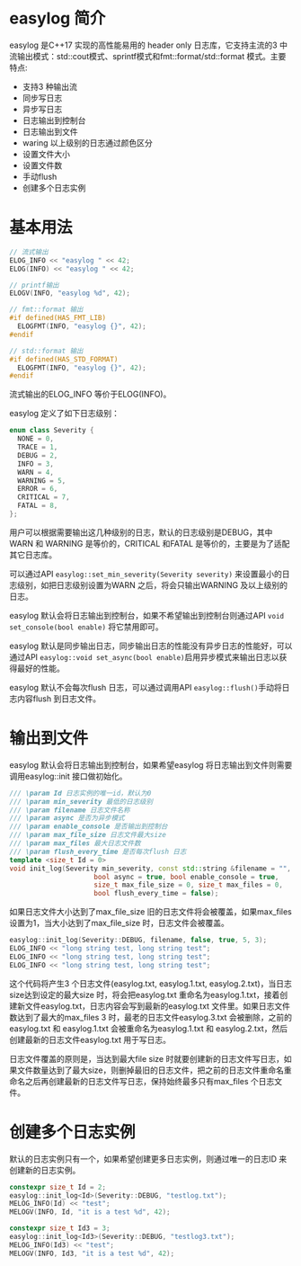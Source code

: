 # easylog 简介

easylog 是C++17 实现的高性能易用的 header only 日志库，它支持主流的3 中流输出模式：std::cout模式、sprintf模式和fmt::format/std::format 模式。主要特点:

- 支持3 种输出流
- 同步写日志
- 异步写日志
- 日志输出到控制台
- 日志输出到文件
- waring 以上级别的日志通过颜色区分
- 设置文件大小
- 设置文件数
- 手动flush
- 创建多个日志实例

# 基本用法

```c++
// 流式输出
ELOG_INFO << "easylog " << 42;
ELOG(INFO) << "easylog " << 42;

// printf输出
ELOGV(INFO, "easylog %d", 42);

// fmt::format 输出
#if defined(HAS_FMT_LIB)
  ELOGFMT(INFO, "easylog {}", 42);
#endif

// std::format 输出
#if defined(HAS_STD_FORMAT)
  ELOGFMT(INFO, "easylog {}", 42);
#endif
```

流式输出的ELOG_INFO 等价于ELOG(INFO)。 

easylog 定义了如下日志级别：
```c++
enum class Severity {
  NONE = 0,
  TRACE = 1,
  DEBUG = 2,
  INFO = 3,
  WARN = 4,
  WARNING = 5,
  ERROR = 6,
  CRITICAL = 7,
  FATAL = 8,
};
```
用户可以根据需要输出这几种级别的日志，默认的日志级别是DEBUG，其中WARN 和 WARNING 是等价的，CRITICAL 和FATAL 是等价的，主要是为了适配其它日志库。

可以通过API ```easylog::set_min_severity(Severity severity)``` 来设置最小的日志级别，如把日志级别设置为WARN 之后，将会只输出WARNING 及以上级别的日志。

easylog 默认会将日志输出到控制台，如果不希望输出到控制台则通过API ```void set_console(bool enable)``` 将它禁用即可。

easylog 默认是同步输出日志，同步输出日志的性能没有异步日志的性能好，可以通过API ```easylog::void set_async(bool enable)```启用异步模式来输出日志以获得最好的性能。

easylog 默认不会每次flush 日志，可以通过调用API ```easylog::flush()```手动将日志内容flush 到日志文件。

# 输出到文件
easylog 默认会将日志输出到控制台，如果希望easylog 将日志输出到文件则需要调用easylog::init 接口做初始化。

```c++
/// \param Id 日志实例的唯一id，默认为0
/// \param min_severity 最低的日志级别
/// \param filename 日志文件名称
/// \param async 是否为异步模式
/// \param enable_console 是否输出到控制台
/// \param max_file_size 日志文件最大size
/// \param max_files 最大日志文件数
/// \param flush_every_time 是否每次flush 日志
template <size_t Id = 0>
void init_log(Severity min_severity, const std::string &filename = "",
                     bool async = true, bool enable_console = true,
                     size_t max_file_size = 0, size_t max_files = 0,
                     bool flush_every_time = false);
```

如果日志文件大小达到了max_file_size 旧的日志文件将会被覆盖，如果max_files 设置为1，当大小达到了max_file_size 时，日志文件会被覆盖。

```c++
easylog::init_log(Severity::DEBUG, filename, false, true, 5, 3);
ELOG_INFO << "long string test, long string test";
ELOG_INFO << "long string test, long string test";
ELOG_INFO << "long string test, long string test";
```
这个代码将产生3 个日志文件(easylog.txt, easylog.1.txt, easylog.2.txt)，当日志size达到设定的最大size 时，将会把easylog.txt 重命名为easylog.1.txt，接着创建新文件easylog.txt，日志内容会写到最新的easylog.txt 文件里。如果日志文件数达到了最大的max_files 3 时，最老的日志文件easylog.3.txt 会被删除，之前的easylog.txt 和 easylog.1.txt 会被重命名为easylog.1.txt 和 easylog.2.txt，然后创建最新的日志文件easylog.txt 用于写日志。

日志文件覆盖的原则是，当达到最大file size 时就要创建新的日志文件写日志，如果文件数量达到了最大size，则删掉最旧的日志文件，把之前的日志文件重命名重命名之后再创建最新的日志文件写日志，保持始终最多只有max_files 个日志文件。

# 创建多个日志实例

默认的日志实例只有一个，如果希望创建更多日志实例，则通过唯一的日志ID 来创建新的日志实例。

```c++
constexpr size_t Id = 2;
easylog::init_log<Id>(Severity::DEBUG, "testlog.txt");
MELOG_INFO(Id) << "test";
MELOGV(INFO, Id, "it is a test %d", 42);

constexpr size_t Id3 = 3;
easylog::init_log<Id3>(Severity::DEBUG, "testlog3.txt");
MELOG_INFO(Id3) << "test";
MELOGV(INFO, Id3, "it is a test %d", 42);
```
